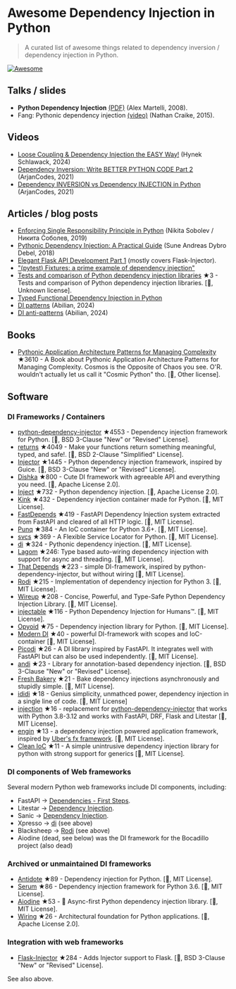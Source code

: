 # Awesome Dependency Injection in Python

> A curated list of awesome things related to dependency inversion / dependency injection in Python.

[![Awesome](https://awesome.re/badge.svg)](https://awesome.re)


## Talks / slides

- **Python Dependency Injection** [(PDF)](http://www.aleax.it/yt_pydi.pdf) (Alex Martelli, 2008).
- Fang: Pythonic dependency injection [(video)](https://www.youtube.com/watch?v=zqRd941NXlI&t=443s) (Nathan Craike, 2015).

## Videos

- [Loose Coupling & Dependency Injection the EASY Way!](https://www.youtube.com/watch?v=uWTvMCra-_Y) (Hynek Schlawack, 2024)
- [Dependency Inversion: Write BETTER PYTHON CODE Part 2](https://www.youtube.com/watch?v=Kv5jhbSkqLE) (ArjanCodes, 2021)
- [Dependency INVERSION vs Dependency INJECTION in Python](https://www.youtube.com/watch?v=2ejbLVkCndI) (ArjanCodes, 2021)


## Articles / blog posts

- [Enforcing Single Responsibility Principle in Python](https://sobolevn.me/2019/03/enforcing-srp) (Nikita Sobolev / Никита Соболев, 2019)
- [Pythonic Dependency Injection: A Practical Guide](https://medium.com/@suneandreasdybrodebel/pythonic-dependency-injection-a-practical-guide-83a1b1299280) (Sune Andreas Dybro Debel, 2018)
- [Elegant Flask API Development Part 1](https://christophergs.github.io/python/2018/09/25/elegant-flask-apis-pt-1/) (mostly covers Flask-Injector).
- ["(pytest) Fixtures: a prime example of dependency injection"](https://docs.pytest.org/en/latest/fixture.html#fixtures-a-prime-example-of-dependency-injection)
- [Tests and comparison of Python dependency injection libraries](https://github.com/orsinium/dependency_injectors) ★3 - Tests and comparison of Python dependency injection libraries. [🐍, Unknown license].
- [Typed Functional Dependency Injection in Python](https://sobolevn.me/2020/02/typed-functional-dependency-injection)
- [DI patterns](https://lab.abilian.com/Tech/Architecture%20%26%20Design/Dependency%20Inversion/DI%20patterns/) (Abilian, 2024)
- [DI anti-patterns](https://lab.abilian.com/Tech/Architecture%20%26%20Design/Dependency%20Inversion/DI%20anti-patterns/) (Abilian, 2024)


## Books

- [Pythonic Application Architecture Patterns for Managing Complexity](https://github.com/python-leap/book) ★3610 - A Book about Pythonic Application Architecture Patterns for Managing Complexity.  Cosmos is the Opposite of Chaos you see. O'R. wouldn't actually let us call it "Cosmic Python" tho. [🐍, Other license].


## Software

### DI Frameworks / Containers

- [python-dependency-injector](https://github.com/ets-labs/python-dependency-injector) ★4553 - Dependency injection framework for Python. [🐍, BSD 3-Clause "New" or "Revised" License].
- [returns](https://github.com/dry-python/returns) ★4049 - Make your functions return something meaningful, typed, and safe!. [🐍, BSD 2-Clause "Simplified" License].
- [Injector](https://github.com/alecthomas/injector) ★1445 - Python dependency injection framework, inspired by Guice. [🐍, BSD 3-Clause "New" or "Revised" License].
- [Dishka](https://github.com/reagento/dishka) ★800 - Cute DI framework with agreeable API and everything you need. [🐍, Apache License 2.0].
- [Inject](https://github.com/ivankorobkov/python-inject) ★732 - Python dependency injection. [🐍, Apache License 2.0].
- [Kink](https://github.com/kodemore/kink) ★432 - Dependency injection container made for Python. [🐍, MIT License].
- [FastDepends](https://github.com/lancetnik/FastDepends) ★419 - FastAPI Dependency Injection system extracted from FastAPI and cleared of all HTTP logic. [🐍, MIT License].
- [Punq](https://github.com/bobthemighty/punq) ★384 - An IoC container for Python 3.6+. [🐍, MIT License].
- [svcs](https://github.com/hynek/svcs) ★369 - A Flexible Service Locator for Python. [🐍, MIT License].
- [di](https://github.com/adriangb/di) ★324 - Pythonic dependency injection. [🐍, MIT License].
- [Lagom](https://lagom-di.readthedocs.io/en/latest/) ★246: Type based auto-wiring dependency injection with support for async and threading. [🐍, MIT License].
- [That Depends](https://github.com/modern-python/that-depends) ★223 - simple DI-framework, inspired by python-dependency-injector, but without wiring [🐍, MIT License].
- [Rodi](https://github.com/RobertoPrevato/rodi) ★215 - Implementation of dependency injection for Python 3. [🐍, MIT License].
- [Wireup](https://github.com/maldoinc/wireup) ★208 - Concise, Powerful, and Type-Safe Python Dependency Injection Library. [🐍, MIT License].
- [injectable](https://github.com/allrod5/injectable) ★116 - Python Dependency Injection for Humans™. [🐍, MIT License].
- [Opyoid](https://github.com/illuin-tech/opyoid) ★75 - Dependency injection library for Python. [🐍, MIT License].
- [Modern DI](https://github.com/modern-python/modern-di) ★40 - powerful DI-framework with scopes and IoC-container [🐍, MIT License].
- [Picodi](https://github.com/yakimka/picodi) ★26 - A DI library inspired by FastAPI. It integrates well with FastAPI but can also be used independently. [🐍, MIT License].
- [andi](https://github.com/scrapinghub/andi) ★23 - Library for annotation-based dependency injection. [🐍, BSD 3-Clause "New" or "Revised" License].
- [Fresh Bakery](https://github.com/Mityuha/fresh-bakery) ★21 - Bake dependency injections asynchronously and stupidly simple. [🐍, MIT License].
- [ididi](https://github.com/raceychan/ididi) ★18  - Genius simplicity, unmathced power, dependency injection in a single line of code. [🐍, MIT License]
- [injection](https://github.com/nightblure/injection) ★16 - replacement for [python-dependency-injector](https://github.com/ets-labs/python-dependency-injector) that works with Python 3.8-3.12 and works with FastAPI, DRF, Flask and Litestar [🐍, MIT License].
- [engin](https://github.com/invokermain/engin) ★13 - a dependency injection powered application framework, inspired by [Uber's fx framework](https://github.com/uber-go/fx). [🐍, MIT License].
- [Clean IoC](https://github.com/peter-daly/clean_ioc) ★11 - A simple unintrusive dependency injection library for python with strong support for generics [🐍, MIT License].

### DI components of Web frameworks

Several modern Python web frameworks include DI components, including:

- FastAPI -> [Dependencies - First Steps](https://fastapi.tiangolo.com/tutorial/dependencies/).
- Litestar -> [Dependency Injection](https://docs.litestar.dev/2/usage/dependency-injection.html).
- Sanic -> [Dependency Injection](https://sanic.dev/en/plugins/sanic-ext/injection.html).
- Xpresso -> [di](https://github.com/adriangb/di) (see above)
- Blacksheep -> [Rodi](https://github.com/RobertoPrevato/rodi) (see above)
- Aiodine (dead, see below) was the DI framework for the Bocadillo project (also dead)


### Archived or unmaintained DI frameworks

- [Antidote](https://github.com/Finistere/antidote) ★89 - Dependency injection for Python. [🐍, MIT License].
- [Serum](https://github.com/suned/serum) ★86 - Dependency injection framework for Python 3.6. [🐍, MIT License].
- [Aiodine](https://github.com/bocadilloproject/aiodine) ★53 - 🧪 Async-first Python dependency injection library. [🐍, MIT License].
- [Wiring](https://github.com/msiedlarek/wiring) ★26 - Architectural foundation for Python applications. [🐍, Apache License 2.0].


### Integration with web frameworks

- [Flask-Injector](https://github.com/alecthomas/flask_injector) ★284 - Adds Injector support to Flask. [🐍, BSD 3-Clause "New" or "Revised" License].

See also above.
